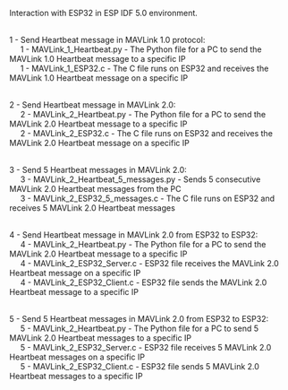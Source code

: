Interaction with ESP32 in ESP IDF 5.0 environment. <br><br>

1 - Send Heartbeat message in MAVLink 1.0 protocol: <br>
&nbsp;&nbsp;&nbsp;&nbsp;&nbsp;1 - MAVLink_1_Heartbeat.py - The Python file for a PC to send the MAVLink 1.0 Heartbeat message to a specific IP<br>
&nbsp;&nbsp;&nbsp;&nbsp;&nbsp;1 - MAVLink_1_ESP32.c - The C file runs on ESP32 and receives the MAVLink 1.0 Heartbeat message on a specific IP<br><br>

2 - Send Heartbeat message in MAVLink 2.0: <br>
&nbsp;&nbsp;&nbsp;&nbsp;&nbsp;2 - MAVLink_2_Heartbeat.py - The Python file for a PC to send the MAVLink 2.0 Heartbeat message to a specific IP<br>
&nbsp;&nbsp;&nbsp;&nbsp;&nbsp;2 - MAVLink_2_ESP32.c - The C file runs on ESP32 and receives the MAVLink 2.0 Heartbeat message on a specific IP<br><br>

3 - Send 5 Heartbeat messages in MAVLink 2.0: <br>
&nbsp;&nbsp;&nbsp;&nbsp;&nbsp;3 - MAVLink_2_Heartbeat_5_messages.py - Sends 5 consecutive MAVLink 2.0 Heartbeat messages from the PC<br>
&nbsp;&nbsp;&nbsp;&nbsp;&nbsp;3 - MAVLink_2_ESP32_5_messages.c - The C file runs on ESP32 and receives 5 MAVLink 2.0 Heartbeat messages<br><br>

4 - Send Heartbeat message in MAVLink 2.0 from ESP32 to ESP32: <br>
&nbsp;&nbsp;&nbsp;&nbsp;&nbsp;4 - MAVLink_2_Heartbeat.py - The Python file for a PC to send the MAVLink 2.0 Heartbeat message to a specific IP<br>
&nbsp;&nbsp;&nbsp;&nbsp;&nbsp;4 - MAVLink_2_ESP32_Server.c - ESP32 file receives the MAVLink 2.0 Heartbeat message on a specific IP<br>
&nbsp;&nbsp;&nbsp;&nbsp;&nbsp;4 - MAVLink_2_ESP32_Client.c - ESP32 file sends the MAVLink 2.0 Heartbeat message to a specific IP<br><br>

5 - Send 5 Heartbeat messages in MAVLink 2.0 from ESP32 to ESP32: <br>
&nbsp;&nbsp;&nbsp;&nbsp;&nbsp;5 - MAVLink_2_Heartbeat.py - The Python file for a PC to send 5 MAVLink 2.0 Heartbeat messages to a specific IP<br>
&nbsp;&nbsp;&nbsp;&nbsp;&nbsp;5 - MAVLink_2_ESP32_Server.c - ESP32 file receives 5 MAVLink 2.0 Heartbeat messages on a specific IP<br>
&nbsp;&nbsp;&nbsp;&nbsp;&nbsp;5 - MAVLink_2_ESP32_Client.c - ESP32 file sends 5 MAVLink 2.0 Heartbeat messages to a specific IP<br><br>
